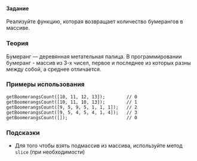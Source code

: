 #### Задание
Реализуйте функцию, которая возвращает количество бумерангов в массиве.

### Теория
Бумеранг — деревянная метательная палица.
В программировании бумеранг - массив из 3-х чисел, первое и последнее из которых разны между собой, а среднее отличается.

### Примеры использования
```
getBoomerangsCount([10, 11, 12, 13]);        // 0
getBoomerangsCount([10, 11, 10, 13]);        // 1
getBoomerangsCount([9, 5, 9, 5, 1, 1, 1]);   // 2
getBoomerangsCount([9, 5, 4, 5, 4, 1, 4]);   // 3
getBoomerangsCount([]);                      // 0
```

### Подсказки
- Для того чтобы взять подмассив из массива, используйте метод `slice` (при необходимости)